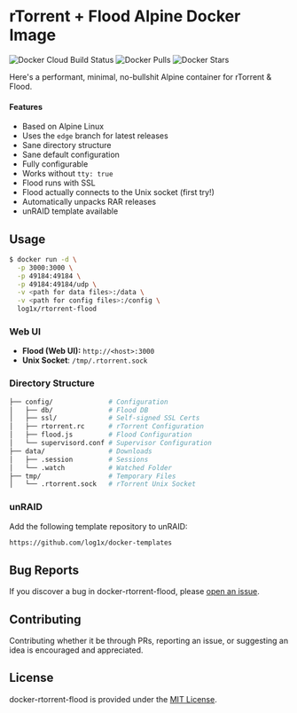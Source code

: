 # rTorrent + Flood Alpine Docker Image

![Docker Cloud Build Status](https://img.shields.io/docker/cloud/build/log1x/rtorrent-flood?style=flat-square)
![Docker Pulls](https://img.shields.io/docker/pulls/log1x/rtorrent-flood?style=flat-square)
![Docker Stars](https://img.shields.io/docker/stars/log1x/rtorrent-flood?style=flat-square)

Here's a performant, minimal, no-bullshit Alpine container for rTorrent & Flood.

#### Features

* Based on Alpine Linux
* Uses the `edge` branch for latest releases
* Sane directory structure
* Sane default configuration
* Fully configurable
* Works without `tty: true`
* Flood runs with SSL
* Flood actually connects to the Unix socket (first try!)
* Automatically unpacks RAR releases
* unRAID template available

## Usage

```bash
$ docker run -d \
  -p 3000:3000 \
  -p 49184:49184 \
  -p 49184:49184/udp \
  -v <path for data files>:/data \
  -v <path for config files>:/config \
  log1x/rtorrent-flood
```

### Web UI

- **Flood (Web UI):** `http://<host>:3000`
- **Unix Socket**: `/tmp/.rtorrent.sock`

### Directory Structure

```bash
├── config/              # Configuration
│   ├── db/              # Flood DB  
│   ├── ssl/             # Self-signed SSL Certs
│   ├── rtorrent.rc      # rTorrent Configuration
│   ├── flood.js         # Flood Configuration
│   └── supervisord.conf # Supervisor Configuration
├── data/                # Downloads
│   ├── .session         # Sessions
│   └── .watch           # Watched Folder
├── tmp/                 # Temporary Files
│   └── .rtorrent.sock   # rTorrent Unix Socket
```

### unRAID

Add the following template repository to unRAID:

```sh
https://github.com/log1x/docker-templates
```

## Bug Reports

If you discover a bug in docker-rtorrent-flood, please [open an issue](https://github.com/log1x/docker-rtorrent-flood/issues).

## Contributing

Contributing whether it be through PRs, reporting an issue, or suggesting an idea is encouraged and appreciated.

## License

docker-rtorrent-flood is provided under the [MIT License](https://github.com/log1x/docker-rtorrent-flood/blob/master/LICENSE.md).
